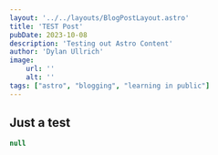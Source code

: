 ```yaml
---
layout: '../../layouts/BlogPostLayout.astro'
title: 'TEST Post'
pubDate: 2023-10-08
description: 'Testing out Astro Content'
author: 'Dylan Ullrich'
image:
    url: ''
    alt: ''
tags: ["astro", "blogging", "learning in public"]
---
```


## Just a test 


```ts
null
```

